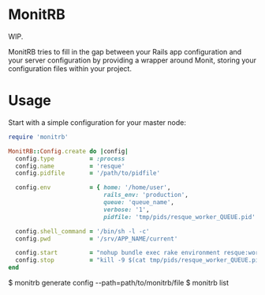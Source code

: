 MonitRB
=======

WIP.

MonitRB tries to fill in the gap between your Rails app configuration and your server configuration by providing a
wrapper around Monit, storing your configuration files within your project.

Usage
=====

Start with a simple configuration for your master node:

```ruby
require 'monitrb'

MonitRB::Config.create do |config|
  config.type          = :process
  config.name          = 'resque'
  config.pidfile       = '/path/to/pidfile'

  config.env           = { home: '/home/user',
                           rails_env: 'production',
                           queue: 'queue_name',
                           verbose: '1',
                           pidfile: 'tmp/pids/resque_worker_QUEUE.pid' }

  config.shell_command = '/bin/sh -l -c'
  config.pwd           = '/srv/APP_NAME/current'

  config.start         = "nohup bundle exec rake environment resque:work >> log/resque_worker_QUEUE.log 2>&1"
  config.stop          = "kill -9 $(cat tmp/pids/resque_worker_QUEUE.pid) && rm -f tmp/pids/resque_worker_QUEUE.pid; exit 0;"
end
```

$ monitrb generate config --path=path/to/monitrb/file
$ monitrb list
